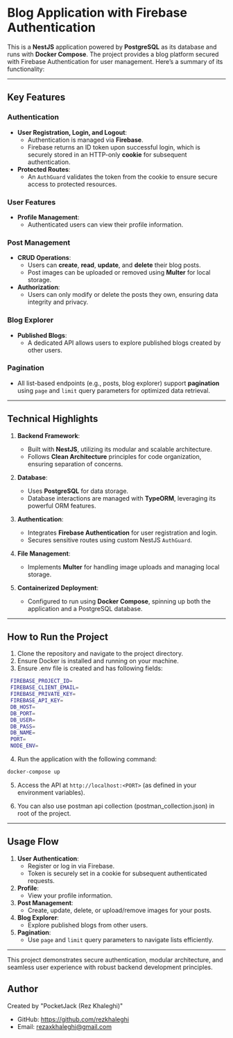 # Blog Application with Firebase Authentication

This is a **NestJS** application powered by **PostgreSQL** as its database and runs with **Docker Compose**. The project provides a blog platform secured with Firebase Authentication for user management. Here’s a summary of its functionality:

---

## **Key Features**

### **Authentication**

- **User Registration, Login, and Logout**:
  - Authentication is managed via **Firebase**.
  - Firebase returns an ID token upon successful login, which is securely stored in an HTTP-only **cookie** for subsequent authentication.
- **Protected Routes**:
  - An `AuthGuard` validates the token from the cookie to ensure secure access to protected resources.

### **User Features**

- **Profile Management**:
  - Authenticated users can view their profile information.

### **Post Management**

- **CRUD Operations**:
  - Users can **create**, **read**, **update**, and **delete** their blog posts.
  - Post images can be uploaded or removed using **Multer** for local storage.
- **Authorization**:
  - Users can only modify or delete the posts they own, ensuring data integrity and privacy.

### **Blog Explorer**

- **Published Blogs**:
  - A dedicated API allows users to explore published blogs created by other users.

### **Pagination**

- All list-based endpoints (e.g., posts, blog explorer) support **pagination** using `page` and `limit` query parameters for optimized data retrieval.

---

## **Technical Highlights**

1. **Backend Framework**:

   - Built with **NestJS**, utilizing its modular and scalable architecture.
   - Follows **Clean Architecture** principles for code organization, ensuring separation of concerns.

2. **Database**:

   - Uses **PostgreSQL** for data storage.
   - Database interactions are managed with **TypeORM**, leveraging its powerful ORM features.

3. **Authentication**:

   - Integrates **Firebase Authentication** for user registration and login.
   - Secures sensitive routes using custom NestJS `AuthGuard`.

4. **File Management**:

   - Implements **Multer** for handling image uploads and managing local storage.

5. **Containerized Deployment**:
   - Configured to run using **Docker Compose**, spinning up both the application and a PostgreSQL database.

---

## **How to Run the Project**

1. Clone the repository and navigate to the project directory.
2. Ensure Docker is installed and running on your machine.
3. Ensure .env file is created and has following fields:

```bash
 FIREBASE_PROJECT_ID=
 FIREBASE_CLIENT_EMAIL=
 FIREBASE_PRIVATE_KEY=
 FIREBASE_API_KEY=
 DB_HOST=
 DB_PORT=
 DB_USER=
 DB_PASS=
 DB_NAME=
 PORT=
 NODE_ENV=
```

4. Run the application with the following command:

```bash
docker-compose up
```

5. Access the API at `http://localhost:<PORT>` (as defined in your environment variables).

6. You can also use postman api collection (postman_collection.json) in root of the project.

---

## **Usage Flow**

1. **User Authentication**:
   - Register or log in via Firebase.
   - Token is securely set in a cookie for subsequent authenticated requests.
2. **Profile**:
   - View your profile information.
3. **Post Management**:
   - Create, update, delete, or upload/remove images for your posts.
4. **Blog Explorer**:
   - Explore published blogs from other users.
5. **Pagination**:
   - Use `page` and `limit` query parameters to navigate lists efficiently.

---

This project demonstrates secure authentication, modular architecture, and seamless user experience with robust backend development principles.

## Author

Created by "PocketJack (Rez Khaleghi)"

- GitHub: https://github.com/rezkhaleghi
- Email: rezaxkhaleghi@gmail.com
